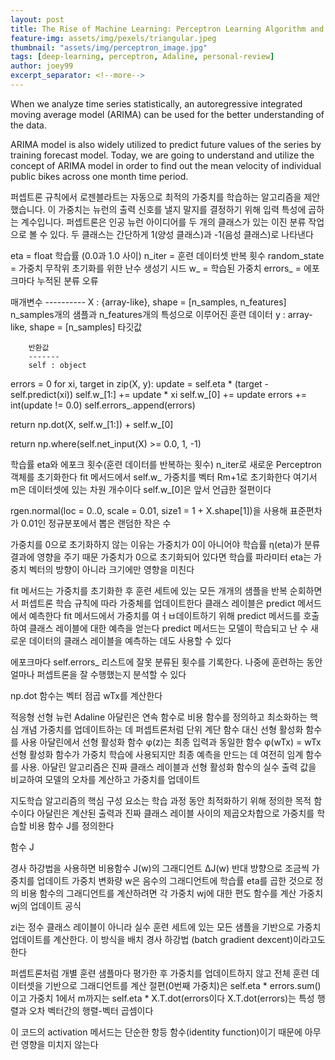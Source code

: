 ```yaml
---
layout: post
title: The Rise of Machine Learning: Perceptron Learning Algorithm and its fallacies
feature-img: assets/img/pexels/triangular.jpeg
thumbnail: "assets/img/perceptron_image.jpg"
tags: [deep-learning, perceptron, Adaline, personal-review]
author: joey99
excerpt_separator: <!--more-->
---
```


<p> When we analyze time series statistically, an autoregressive integrated moving average model (ARIMA) can be used for the better understanding of the data. </p>
<p> ARIMA model is also widely utilized to predict future values of the series by training forecast model. Today, we are going to understand and utilize the concept of ARIMA model in order to find out the mean velocity of individual public bikes across one month time period.</p>  
<!--more-->

퍼셉트론 규칙에서 로젠블라트는 자동으로 최적의 가중치를 학습하는 알고리즘을 제안했습니다.
이 가중치는 뉴런의 출력 신호를 낼지 말지를 결정하기 위해 입력 특성에 곱하는 계수입니다.
퍼셉트론은 인공 뉴런 아이디어를 두 개의 클래스가 있는 이진 분류 작업으로 볼 수 있다.
두 클래스는 간단하게 1(양성 클래스)과 -1(음성 클래스)로 나타낸다

eta = float 학습률 (0.0과 1.0 사이)
n_iter = 훈련 데이터셋 반복 횟수
random_state = 가중치 무작위 초기화를 위한 난수 생성기 시드
w_ = 학습된 가중치
errors_ = 에포크마다 누적된 분류 오류

매개변수
        ----------
        X : {array-like}, shape = [n_samples, n_features]
          n_samples개의 샘플과 n_features개의 특성으로 이루어진 훈련 데이터
        y : array-like, shape = [n_samples]
          타깃값

        반환값
        -------
        self : object
        
 errors = 0
            for xi, target in zip(X, y):
                update = self.eta * (target - self.predict(xi))
                self.w_[1:] += update * xi
                self.w_[0] += update
                errors += int(update != 0.0)
            self.errors_.append(errors)
            
 return np.dot(X, self.w_[1:]) + self.w_[0]
 
 return np.where(self.net_input(X) >= 0.0, 1, -1)
 
 학습률 eta와 에포크 횟수(훈련 데이터를 반복하는 횟수) n_iter로 새로운 Perceptron 객체를 초기화한다
 fit 메서드에서 self.w_ 가중치를 벡터 Rm+1로 초기화한다
 여기서 m은 데이터셋에 있는 차원 개수이다
 self.w_[0]은 앞서 언급한 절편이다
 
 rgen.normal(loc = 0..0, scale = 0.01, size1 = 1 + X.shape[1])을 사용해 표준편차가 0.01인 정규분포에서 뽑은 랜덤한 작은 수
 
 가중치를 0으로 초기화하지 않는 이유는 가중치가 0이 아니어야 학습률 η(eta)가 분류 결과에 영향을 주기 때문
 가중치가 0으로 초기화되어 있다면 학습률 파라미터 eta는 가중치 벡터의 방향이 아니라 크기에만 영향을 미친다
 
 fit 메서드는 가중치를 초기화한 후 훈련 세트에 있는 모든 개개의 샘플을 반복 순회하면서 퍼셉트론 학습 규칙에 따라 가중체를 업데이트한다
 클래스 레이블은 predict 메서드에서 예측한다
 fit 메서드에서 가중치를 여ㅓㅂ데이트하기 위해 predict 메서드를 호출하여 클래스 레이블에 대한 예측을 얻는다
 predict 메서드는 모델이 학습되고 난 수 새로운 데이터의 클래스 레이블을 예측하는 데도 사용할 수 있다
 
 에포크마다 self.errors_ 리스트에 잘못 분류된 횟수를 기록한다. 나중에 훈련하는 동안 얼마나 퍼셉트론을 잘 수행했는지 분석할 수 있다
 
 np.dot 함수는 벡터 점곱 wTx를 계산한다
 
 적응형 선형 뉴런 Adaline
 아달린은 연속 함수로 비용 함수를 정의하고 최소화하는 핵심 개념
 가중치를 업데이트하는 데 퍼셉트론처럼 단위 계단 함수 대신 선형 활성화 함수를 사용
 아달린에서 선형 활성화 함수 φ(z)는 최종 입력과 동일한 함수
 φ(wTx) = wTx
 선형 활성화 함수가 가중치 학습에 사용되지만 최종 예측을 만드는 데 여전히 임계 함수를 사용. 
 아달린 알고리즘은 진짜 클래스 레이블과 선형 활성화 함수의 실수 출력 값을 비교하여 모델의 오차를 계산하고 가중치를 업데이트
 
 지도학습 알고리즘의 핵심 구성 요소는 학습 과정 동안 최적화하기 위해 정의한 목적 함수이다
 아달린은 계산된 출력과 진짜 클래스 레이블 사이의 제곱오차합으로 가중치를 학습할 비용 함수 J를 정의한다
 
 함수 J
 
 경사 하강법을 사용하면 비용함수 J(w)의 그래디언트 ΔJ(w) 반대 방향으로 조금씩 가중치를 업데이트
 가중치 변화량 w은 음수의 그래디언트에 학습률 eta를 곱한 것으로 정의
 비용 함수의 그래디언트를 계산하려면 각 가중치 wj에 대한 편도 함수를 계산
 가중치 wj의 업데이트 공식
 
 zi는 정수 클래스 레이블이 아니라 실수
 훈련 세트에 있는 모든 샘플을 기반으로 가중치 업데이트를 계산한다. 이 방식을 배치 경사 하강법 (batch gradient dexcent)이라고도 한다
 
 
 퍼셉트론처럼 개별 훈련 샘플마다 평가한 후 가중치를 업데이트하지 않고 전체 훈련 데이터셋을 기반으로 그래디언트를 계산
 절편(0번째 가중치)은 self.eta * errors.sum()이고 가중치 1에서 m까지는 self.eta * X.T.dot(errors이다
 X.T.dot(errors)는 특성 행렬과 오차 벡터간의 행렬-벡터 곱셈이다
 
 이 코드의 activation 메서드는 단순한 항등 함수(identity function)이기 때문에 아무런 영향을 미치지 않는다
 
 
 
 
 
 
 
 
 
 
 
 
